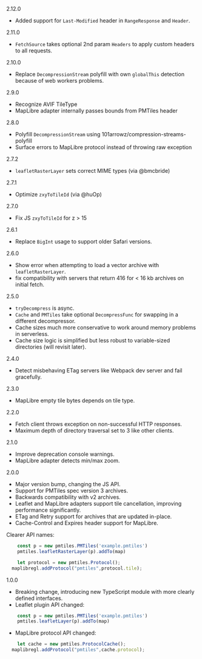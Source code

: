 2.12.0

* Added support for `Last-Modified` header in `RangeResponse` and `Header`.

2.11.0

* `FetchSource` takes optional 2nd param `Headers` to apply custom headers to all requests.

2.10.0

* Replace `DecompressionStream` polyfill with own `globalThis` detection because of web workers problems.

2.9.0

* Recognize AVIF TileType
* MapLibre adapter internally passes bounds from PMTiles header

2.8.0

* Polyfill `DecompressionStream` using 101arrowz/compression-streams-polyfill
* Surface errors to MapLibre protocol instead of throwing raw exception

2.7.2

* `leafletRasterLayer` sets correct MIME types (via @bmcbride)

2.7.1

* Optimize `zxyToTileId` (via @huOp)

2.7.0

* Fix JS `zxyToTileId` for z > 15

2.6.1

* Replace `BigInt` usage to support older Safari versions.

2.6.0

* Show error when attempting to load a vector archive with `leafletRasterLayer`.
* fix compatibility with servers that return 416 for < 16 kb archives on initial fetch.

2.5.0

* `tryDecompress` is async.
* `Cache` and `PMTiles` take optional `DecompressFunc` for swapping in a different decompressor.
* Cache sizes much more conservative to work around memory problems in serverless.
* Cache size logic is simplified but less robust to variable-sized directories (will revisit later).

2.4.0

* Detect misbehaving ETag servers like Webpack dev server and fail gracefully.

2.3.0

* MapLibre empty tile bytes depends on tile type.

2.2.0

* Fetch client throws exception on non-successful HTTP responses.
* Maximum depth of directory traversal set to 3 like other clients.

2.1.0

* Improve deprecation console warnings.
* MapLibre adapter detects min/max zoom.

2.0.0

* Major version bump, changing the JS API.
* Support for PMTiles spec version 3 archives.
* Backwards compatibility with v2 archives.
* Leaflet and MapLibre adapters support tile cancellation, improving performance significantly.
* ETag and Retry support for archives that are updated in-place.
* Cache-Control and Expires header support for MapLibre.

Clearer API names:

```js
	const p = new pmtiles.PMTiles('example.pmtiles')
	pmtiles.leafletRasterLayer(p).addTo(map)
```
```js
	let protocol = new pmtiles.Protocol();
  maplibregl.addProtocol("pmtiles",protocol.tile);
```


1.0.0

* Breaking change, introducing new TypeScript module with more clearly defined interfaces.
* Leaflet plugin API changed:

```js
	const p = new pmtiles.PMTiles('example.pmtiles')
	pmtiles.leafletLayer(p).addTo(map)
```

* MapLibre protocol API changed:

```js
	let cache = new pmtiles.ProtocolCache();
  maplibregl.addProtocol("pmtiles",cache.protocol);
```